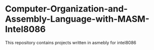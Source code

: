 # Computer-Organization-and-Assembly-Language-with-MASM-Intel8086
This repository contains projects written in asmebly for intel8086
